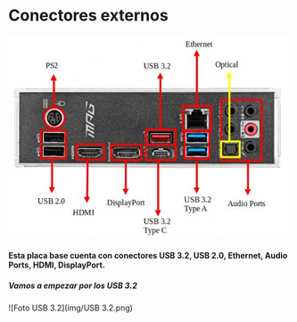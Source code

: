 # Conectores externos

![Foto Conectores](img/placa_base_conectores_externos.jpg)

#### Esta placa base cuenta con conectores USB 3.2, USB 2.0, Ethernet, Audio Ports, HDMI, DisplayPort.
##### Vamos a empezar por los USB 3.2

![Foto USB 3.2](img/USB 3.2.png)
